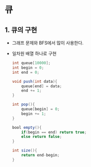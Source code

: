 # 큐

## 1. 큐의 구현

- 그래프 문제와 BFS에서 많이 사용한다.

- 일차원 배열 하나로 구현

  ``` java
  int queue[10000];
  int begin = 0;
  int end = 0;
  
  void push(int data){
      queue[end] = data;
      end += 1;
  }
  
  int pop(){
      queue[begin] = 0;
      begin += 1;
  }
  
  bool empty(){
      if(begin == end) return true;
      else return false;
  }
  
  int size(){
      return end-begin;
  }
  ```

  

